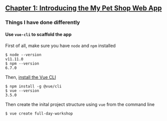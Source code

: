 ## [Chapter 1: Introducing the My Pet Shop Web App](https://vuevixens.github.io/docs/workshop/full-day/ch1.html)

### Things I have done differently


####  Use `vue-cli` to scaffold the app

First of all, make sure you have `node` and `npm` installed

```
$ node --version
v11.11.0
$ npm --version
6.7.0
```

Then, [install the Vue CLI](https://cli.vuejs.org/guide/installation.html)

```
$ npm install -g @vue/cli
$ vue --version
3.5.0
```

Then create the inital project structure using `vue` from the command line

```
$ vue create full-day-workshop
```
